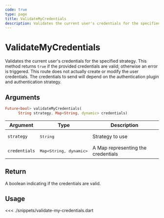 ```yaml
---
code: true
type: page
title: ValidateMyCredentials
description: Validates the current user's credentials for the specified strategy.
---
```


# ValidateMyCredentials

Validates the current user's credentials for the specified strategy. This method returns `true` if the provided credentials are valid; otherwise an error is triggered. This route does not actually create or modify the user credentials. The credentials to send will depend on the authentication plugin and authentication strategy.

## Arguments

```dart
Future<bool> validateMyCredentials(
      String strategy, Map<String, dynamic> credentials)
```

| Argument      | Type               | Description                          |
|---------------|--------------------|--------------------------------------|
| `strategy`    | <pre>String</pre>  | Strategy to use                      |
| `credentials` | <pre>Map<String, dynamic></pre> | A Map representing the credentials |

## Return

A boolean indicating if the credentials are valid.

## Usage

<<< ./snippets/validate-my-credentials.dart

